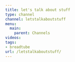 ```yaml
---
title: let's talk about stuff
type: channel
channel: letstalkaboutstuff
menu:
  main:
    parent: Channels
videos:
tags:
- breadtube
url: /letstalkaboutstuff/
---
```

